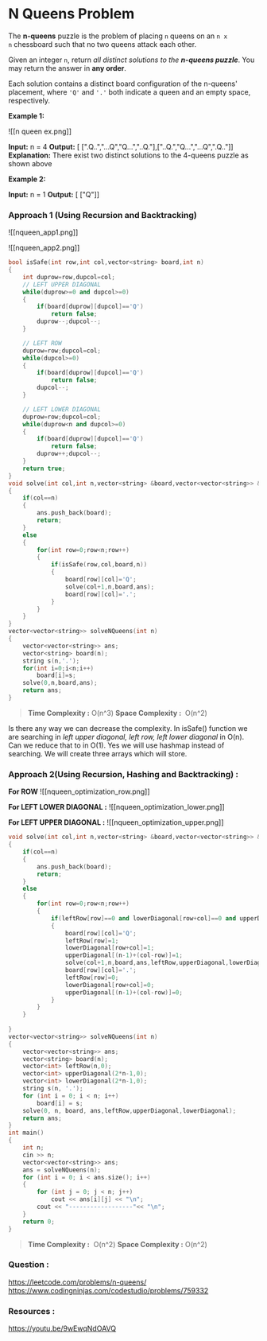# N Queens Problem

The **n-queens** puzzle is the problem of placing `n` queens on an `n x n` chessboard such that no two queens attack each other.

Given an integer `n`, return _all distinct solutions to the **n-queens puzzle**_. You may return the answer in **any order**.

Each solution contains a distinct board configuration of the n-queens' placement, where `'Q'` and `'.'` both indicate a queen and an empty space, respectively.

**Example 1:**

![[n queen ex.png]]

**Input:** n = 4
**Output:** [ [".Q..","...Q","Q...","..Q."],["..Q.","Q...","...Q",".Q.."]]
**Explanation:** There exist two distinct solutions to the 4-queens puzzle as shown above

**Example 2:**

**Input:** n = 1
**Output:** [ ["Q"]]

### Approach 1 (Using Recursion and Backtracking)

![[nqueen_app1.png]]

![[nqueen_app2.png]]
```cpp
bool isSafe(int row,int col,vector<string> board,int n)
{
    int duprow=row,dupcol=col;
    // LEFT UPPER DIAGONAL
    while(duprow>=0 and dupcol>=0)
    {
        if(board[duprow][dupcol]=='Q')
            return false;
        duprow--;dupcol--;
    }

    // LEFT ROW
    duprow=row;dupcol=col;
    while(dupcol>=0)
    {
        if(board[duprow][dupcol]=='Q')
            return false;
        dupcol--;
    }

    // LEFT LOWER DIAGONAL
    duprow=row;dupcol=col;
    while(duprow<n and dupcol>=0)
    {
        if(board[duprow][dupcol]=='Q')
            return false;
        duprow++;dupcol--;
    }
    return true;
}
void solve(int col,int n,vector<string> &board,vector<vector<string>> &ans)
{
    if(col==n)
    {
        ans.push_back(board);
        return;
    }
    else
    {
        for(int row=0;row<n;row++)
        {
            if(isSafe(row,col,board,n))
            {
                board[row][col]='Q';
                solve(col+1,n,board,ans);
                board[row][col]='.';
            }
        }
    }
}
vector<vector<string>> solveNQueens(int n)
{
    vector<vector<string>> ans;
    vector<string> board(n);
    string s(n,'.');
    for(int i=0;i<n;i++)
        board[i]=s;
    solve(0,n,board,ans);
    return ans;
} 
```

>**Time Complexity :** O(n^3)
>**Space Complexity :**  O(n^2)



Is there any way we can decrease the complexity. In isSafe() function we are searching in *left upper diagonal, left row, left lower diagonal* in O(n). Can we reduce that to in O(1).
Yes we will use hashmap instead of searching. We will create three arrays which will store.

### Approach 2(Using Recursion, Hashing and Backtracking) :

**For ROW**
![[nqueen_optimization_row.png]]

**For LEFT LOWER DIAGONAL :**
![[nqueen_optimization_lower.png]]

**For LEFT UPPER DIAGONAL :**
![[nqueen_optimization_upper.png]]





```cpp
void solve(int col,int n,vector<string> &board,vector<vector<string>> &ans,vector<int> &leftRow,vector<int> &upperDiagonal,vector<int> &lowerDiagonal)
{
    if(col==n)
    {
        ans.push_back(board);
        return;
    }
    else
    {
        for(int row=0;row<n;row++)
        {
            if(leftRow[row]==0 and lowerDiagonal[row+col]==0 and upperDiagonal[(n-1)+(col-row)]==0)
            {
                board[row][col]='Q';
                leftRow[row]=1;
                lowerDiagonal[row+col]=1;
                upperDiagonal[(n-1)+(col-row)]=1;
                solve(col+1,n,board,ans,leftRow,upperDiagonal,lowerDiagonal);
                board[row][col]='.';
                leftRow[row]=0;
                lowerDiagonal[row+col]=0;
                upperDiagonal[(n-1)+(col-row)]=0;
            }
        }
    }
    
}
vector<vector<string>> solveNQueens(int n)
{
    vector<vector<string>> ans;
    vector<string> board(n);
    vector<int> leftRow(n,0);
    vector<int> upperDiagonal(2*n-1,0);
    vector<int> lowerDiagonal(2*n-1,0);
    string s(n, '.');
    for (int i = 0; i < n; i++)
        board[i] = s;
    solve(0, n, board, ans,leftRow,upperDiagonal,lowerDiagonal);
    return ans;
}
int main()
{
    int n;
    cin >> n;
    vector<vector<string>> ans;
    ans = solveNQueens(n);
    for (int i = 0; i < ans.size(); i++)
    {
        for (int j = 0; j < n; j++)
            cout << ans[i][j] << "\n";
        cout << "------------------"<< "\n";
    }
    return 0;
}
```

>**Time Complexity :**  O(n^2)
>**Space Complexity :** O(n^2)


### Question :

https://leetcode.com/problems/n-queens/
https://www.codingninjas.com/codestudio/problems/759332

### Resources :
https://youtu.be/9wEwqNdOAVQ